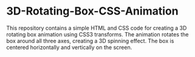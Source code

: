 # 3D-Rotating-Box-CSS-Animation
This repository contains a simple HTML and CSS code for creating a 3D rotating box animation using CSS3 transforms. The animation rotates the box around all three axes, creating a 3D spinning effect. The box is centered horizontally and vertically on the screen.
